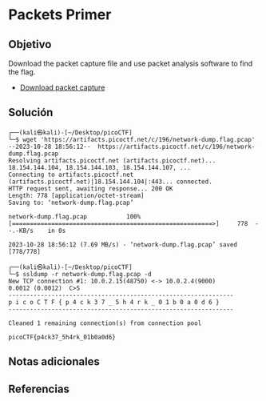 # Packets Primer
## Objetivo
Download the packet capture file and use packet analysis software to find the flag.
- [Download packet capture](https://artifacts.picoctf.net/c/196/network-dump.flag.pcap)
## Solución
```
┌──(kali㉿kali)-[~/Desktop/picoCTF]
└─$ wget 'https://artifacts.picoctf.net/c/196/network-dump.flag.pcap'
--2023-10-28 18:56:12--  https://artifacts.picoctf.net/c/196/network-dump.flag.pcap
Resolving artifacts.picoctf.net (artifacts.picoctf.net)... 18.154.144.104, 18.154.144.103, 18.154.144.107, ...
Connecting to artifacts.picoctf.net (artifacts.picoctf.net)|18.154.144.104|:443... connected.
HTTP request sent, awaiting response... 200 OK
Length: 778 [application/octet-stream]
Saving to: ‘network-dump.flag.pcap’

network-dump.flag.pcap           100%[========================================================>]     778  --.-KB/s    in 0s      

2023-10-28 18:56:12 (7.69 MB/s) - ‘network-dump.flag.pcap’ saved [778/778]

┌──(kali㉿kali)-[~/Desktop/picoCTF]
└─$ ssldump -r network-dump.flag.pcap -d
New TCP connection #1: 10.0.2.15(48750) <-> 10.0.2.4(9000)
0.0012 (0.0012)  C>S
---------------------------------------------------------------
p i c o C T F { p 4 c k 3 7 _ 5 h 4 r k _ 0 1 b 0 a 0 d 6 }
---------------------------------------------------------------

Cleaned 1 remaining connection(s) from connection pool

picoCTF{p4ck37_5h4rk_01b0a0d6}
```
## Notas adicionales
## Referencias